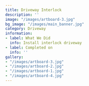 ```yaml
---
title: Driveway Interlock
description: ''
image: "/images/artboard-3.jpg"
bg_image: "/images/main_banner.jpg"
category: Driveway
information:
- label: What We Did
  info: Install interlock driveway
- label: Completed on
  info: ''
gallery:
- "/images/artboard-3.jpg"
- "/images/artboard-2.jpg"
- "/images/artboard-1.jpg"
- "/images/artboard-4.jpg"
---
```


